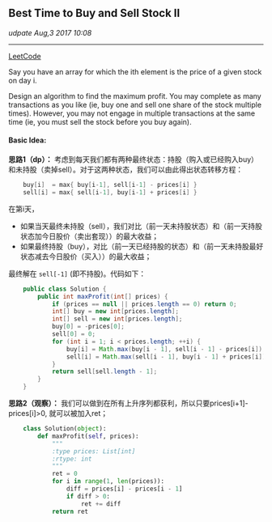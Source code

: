 ## Best Time to Buy and Sell Stock II
_udpate Aug,3 2017 10:08_

---
[LeetCode](https://leetcode.com/problems/best-time-to-buy-and-sell-stock-ii/description/)

Say you have an array for which the ith element is the price of a given stock on day i.

Design an algorithm to find the maximum profit. You may complete as many transactions as you like (ie, buy one and sell one share of the stock multiple times). However, you may not engage in multiple transactions at the same time (ie, you must sell the stock before you buy again).

#### Basic Idea:
**思路1（dp）：**
考虑到每天我们都有两种最终状态：持股（购入或已经购入buy）和未持股（卖掉sell）。对于这两种状态，我们可以由此得出状态转移方程：
```java
    buy[i]  = max{ buy[i-1], sell[i-1] - prices[i] }
    sell[i] = max{ sell[i-1], buy[i-1] + prices[i] }
```
在第i天，
* 如果当天最终未持股（sell），我们对比（前一天未持股状态）和（前一天持股状态加今日股价（卖出套现））的最大收益；
* 如果最终持股（buy），对比（前一天已经持股的状态）和（前一天未持股最好状态减去今日股价（买入））的最大收益；

最终解在 `sell[-1]` (即不持股)。代码如下：
```java
    public class Solution {
        public int maxProfit(int[] prices) {
            if (prices == null || prices.length == 0) return 0;
            int[] buy = new int[prices.length];
            int[] sell = new int[prices.length];
            buy[0] = -prices[0];
            sell[0] = 0;
            for (int i = 1; i < prices.length; ++i) {
                buy[i] = Math.max(buy[i - 1], sell[i - 1] - prices[i]);
                sell[i] = Math.max(sell[i - 1], buy[i - 1] + prices[i]);
            }
            return sell[sell.length - 1];
        }
    }
```

**思路2（观察）：**
我们可以做到在所有上升序列都获利，所以只要prices[i+1]-prices[i]>0, 就可以被加入ret；
```python
    class Solution(object):
        def maxProfit(self, prices):
            """
            :type prices: List[int]
            :rtype: int
            """
            ret = 0
            for i in range(1, len(prices)):
                diff = prices[i] - prices[i - 1]
                if diff > 0:
                    ret += diff
            return ret
```